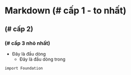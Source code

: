 # Markdown (# cấp 1 - to nhất)

## (# cấp 2)

### (# cấp 3 nhỏ nhất)

- Đây là đầu dòng
    - Đây là đầu dòng trong
    
```
import Foundation
```



